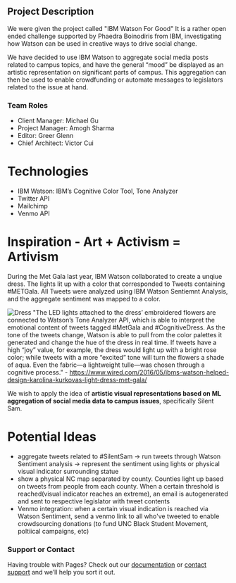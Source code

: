 ## Project Description
We were given the project called "IBM Watson For Good"
It is a rather open ended challenge supported by Phaedra Boinodiris from IBM, investigating how Watson can be used in creative ways to drive social change.

We have decided to use IBM Watson to aggregate social media posts related to campus topics, and have the general “mood” be displayed as an artistic representation on significant parts of campus. This aggregation can then be used to enable crowdfunding or automate messages to legislators related to the issue at hand.

### Team Roles
- Client Manager: Michael Gu
- Project Manager: Amogh Sharma
- Editor: Greer Glenn
- Chief Architect: Victor Cui

# Technologies
- IBM Watson: IBM’s Cognitive Color Tool, Tone Analyzer
- Twitter API
- Mailchimp
- Venmo API

# Inspiration - Art + Activism = Artivism
During the Met Gala last year, IBM Watson collaborated to create a unqiue dress. 
The lights lit up with a color that corresponded to Tweets containing #METGala. All Tweets were analyzed using IBM Watson Sentiemnt Analysis, and the aggregate sentiment was mapped to a color. 

![Dress](https://media.wired.com/photos/592704e7f3e2356fd800b338/master/w_582,c_limit/KK_FINAL-Red-Carpet-1.jpg)
"The LED lights attached to the dress’ embroidered flowers are connected to Watson’s Tone Analyzer API, which is able to interpret the emotional content of tweets tagged #MetGala and #CognitiveDress. As the tone of the tweets change, Watson is able to pull from the color palettes it generated and change the hue of the dress in real time. If tweets have a high “joy” value, for example, the dress would light up with a bright rose color; while tweets with a more “excited” tone will turn the flowers a shade of aqua. Even the fabric—a lightweight tulle—was chosen through a cognitive process." - https://www.wired.com/2016/05/ibms-watson-helped-design-karolina-kurkovas-light-dress-met-gala/

We wish to apply the idea of **artistic visual representations based on ML aggregation of social media data to campus issues**, specifically Silent Sam.

# Potential Ideas
- aggregate tweets related to #SilentSam -> run tweets through Watson Sentiment analysis -> represent the sentiment using lights or physical visual indicator surrounding statue
- show a physical NC map separated by county. Counties light up based on tweets from people from each county. When a certain threshold is reached(visual indicator reaches an extreme), an email is autogenerated and sent to respective legislator with tweet contents
- Venmo integration: when a certain visual indication is reached via Watson Sentiment, send a venmo link to all who've tweeted to enable crowdsourcing donations (to fund UNC Black Student Movement, poltiical campaigns, etc) 

### Support or Contact

Having trouble with Pages? Check out our [documentation](https://help.github.com/categories/github-pages-basics/) or [contact support](https://github.com/contact) and we’ll help you sort it out.
